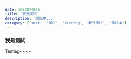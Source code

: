 ```yaml
---
date: 1683870086
title: '我是測試'
description: '測試中...'
category: ['test', '測試', 'Testing', '我是測試', '測試中']
---
```


### **我是測試**

Testing~~~~
